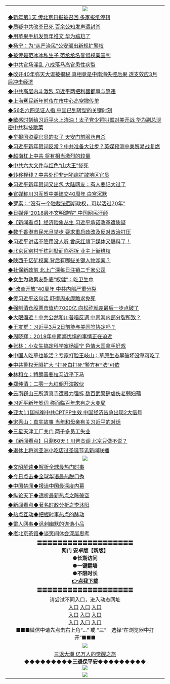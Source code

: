 <table>
  <tr>
    <td align=center><img src="https://github.com/gyhhx/image-upload/blob/master/yaowen.jpg" /></td>
  </tr>
    <tr>
<td align=left>
<a href="https://ctbtfdoocixoa.global.ssl.fastly.net/oo.aspx?name=c1001514&key=ofejcfaxcltk&from=gy">◆新年第1天 传北京日报被召回 多家报纸停刊</a><br/>
</td>
   </tr>
 <tr>
<td align=left>
<a href="https://ctbtfdoocixoa.global.ssl.fastly.net/oo.aspx?name=c1001536&key=ofejcfaxcltk&from=gy">◆质疑中共改革已死 百余公知发声遭封杀</a><br/></td>
  </tr>
  <tr>
<td align=left>
<a href="https://ctbtfdoocixoa.global.ssl.fastly.net/oo.aspx?name=c1001532&key=ofejcfaxcltk&from=gy">◆用苹果手机发贺年推文 华为尴尬了</a><br/></td>
 </tr>
  <tr>
<td align=left>
<a href="http://ctbtfdoocixoa.global.ssl.fastly.net/oo.aspx?name=c1001511&key=ofejcfaxcltk&from=gy">◆杨宁：为“从严治民”公安部出新规扩警权</a><br/></td>
 </tr>
   <tr>
<td align=left>
<a href="http://ctbtfdoocixoa.global.ssl.fastly.net/oo.aspx?name=c1001586&key=ofejcfaxcltk&from=gy">◆被传是范冰冰私生子 范丞丞名誉侵权案宣判</a><br/></td>
   </tr> 
  <tr>
<td align=left>
<a href="http://ctbtfdoocixoa.global.ssl.fastly.net/oo.aspx?name=c1001490&key=ofejcfaxcltk&from=gy">◆中共官场淫乱 八成落马高官患性病裂</a><br/></td>
  </tr> 
 <tr>
<td align=left>
<a href="http://ctbtfdoocixoa.global.ssl.fastly.net/oo.aspx?name=c1001487&key=ofejcfaxcltk&from=gy">◆改开40年弥天大谎被揭秘 真相竟是中南海失控后果 透支效应3月后冲击经济</a><br/>
</td>
   </tr>
 <tr>
<td align=left>
<a href="http://ctbtfdoocixoa.global.ssl.fastly.net/oo.aspx?name=c1001477&key=ofejcfaxcltk&from=gy">◆中共高层内斗激烈 习近平两把利器都事与愿违</a><br/>
</td>
   </tr>
 <tr>
<td align=left>
<a href="http://ctbtfdoocixoa.global.ssl.fastly.net/oo.aspx?name=c1001488&key=ofejcfaxcltk&from=gy">◆上海冤民新年前夜在市中心高空撒传单</a><br/></td>
  </tr>
  <tr>
<td align=left>
<a href="http://ctbtfdoocixoa.global.ssl.fastly.net/oo.aspx?name=c1001495&key=ofejcfaxcltk&from=gy">◆56名六四见证人指 中国已到转型的关键时刻</a><br/></td>
 </tr>
   <tr>
<td align=left>
<a href="http://ctbtfdoocixoa.global.ssl.fastly.net/oo.aspx?name=c1001418&key=ofejcfaxcltk&from=gy">◆敏感时刻给习近平火上浇油！太子党少将叫嚣对美开战 华为副总泄密中共科技歇菜</a><br/>
</td>
   </tr>
 <tr>
<td align=left>
<a href="http://ctbtfdoocixoa.global.ssl.fastly.net/oo.aspx?name=c1001494&key=ofejcfaxcltk&from=gy">◆举报国资委官员的女子 天安门前服药自杀</a><br/></td>
  </tr>
  <tr>
<td align=left>
<a href="http://ctbtfdoocixoa.global.ssl.fastly.net/oo.aspx?name=c1001412&key=ofejcfaxcltk&from=gy">◆习近平新年贺词反常？中共准备大让步？英媒预测中美贸易战复燃</a><br/></td>
 </tr>
  <tr>
<td align=left>
<a href="http://ctbtfdoocixoa.global.ssl.fastly.net/oo.aspx?name=c1001468&key=ofejcfaxcltk&from=gy">◆越南杠上中共 将有相当激烈的较量</a><br/></td>
 </tr>
   <tr>
<td align=left>
<a href="http://ctbtfdoocixoa.global.ssl.fastly.net/oo.aspx?name=c1001464&key=ofejcfaxcltk&from=gy">◆中共六大文件与红色“山大王”惨死</a><br/></td>
   </tr> 
  <tr>
<td align=left>
<a href="http://ctbtfdoocixoa.global.ssl.fastly.net/oo.aspx?name=c1001525&key=ofejcfaxcltk&from=gy">◆转移视线？中共处理非洲猪瘟扩散地区官员</a><br/></td>
  </tr> 
 <tr>
<td align=left>
<a href="http://ctbtfdoocixoa.global.ssl.fastly.net/oo.aspx?name=c1001565&key=ofejcfaxcltk&from=gy">◆习近平新年贺词又出包 大陆网友：有人要记大过了</a><br/>
</td>
   </tr>
 <tr>
<td align=left>
<a href="http://ctbtfdoocixoa.global.ssl.fastly.net/oo.aspx?name=c1001521&key=ofejcfaxcltk&from=gy">◆官媒称川习互贺中美建交40周年 白宫沉默</a><br/>
</td>
   </tr>
 <tr>
<td align=left>
<a href="http://ctbtfdoocixoa.global.ssl.fastly.net/oo.aspx?name=c1001555&key=ofejcfaxcltk&from=gy">◆罗素：“没有一个独裁法西斯政权，可以活过70年”</a><br/></td>
  </tr>
  <tr>
<td align=left>
<a href="http://ctbtfdoocixoa.global.ssl.fastly.net/oo.aspx?name=c1001528&key=ofejcfaxcltk&from=gy">◆日媒评“2018最不文明游客” 中国网民汗颜</a><br/></td>
 </tr>
   <tr>
<td align=left>
<a href="http://ctbtfdoocixoa.global.ssl.fastly.net/oo.aspx?name=c838308_582_1&key=ofejcfaxcltk&from=gy">◆【新闻看点】经济险象丛生 习近平承诺改革遭质疑</a><br/>
</td>
   </tr>
 <tr>
<td align=left>
<a href="http://ctbtfdoocixoa.global.ssl.fastly.net/oo.aspx?name=c1001594&key=ofejcfaxcltk&from=gy">◆数千香港市民元旦举步 要求重启政改及反对政治打压</a><br/></td>
  </tr>
    <tr>
<td align=left>
<a href="https://ctbtfdoocixoa.global.ssl.fastly.net/oo.aspx?name=c1001260&key=ofejcfaxcltk&from=gy">◆习近平讲话不管用没人听 曾庆红旗下媒体又爆料了！</a><br/>
</td>
   </tr>
 <tr>
<td align=left>
<a href="https://ctbtfdoocixoa.global.ssl.fastly.net/oo.aspx?name=c1001218&key=ofejcfaxcltk&from=gy">◆北京瓦窑村千栋别墅面临强拆 业主上街维权</a><br/></td>
  </tr>
  <tr>
<td align=left>
<a href="https://ctbtfdoocixoa.global.ssl.fastly.net/oo.aspx?name=c1001263&key=ofejcfaxcltk&from=gy">◆陕西千亿矿权案 背后有哪些关键人物涉案？</a><br/></td>
 </tr>
  <tr>
<td align=left>
<a href="http://ctbtfdoocixoa.global.ssl.fastly.net/oo.aspx?name=c1001273&key=ofejcfaxcltk&from=gy">◆社保新政前 北上广深每日注销二千家公司</a><br/></td>
 </tr>
   <tr>
<td align=left>
<a href="http://ctbtfdoocixoa.global.ssl.fastly.net/oo.aspx?name=c1001305&key=ofejcfaxcltk&from=gy">◆女生为救男友卧底“权健”：吃卫生巾</a><br/></td>
   </tr> 
  <tr>
<td align=left>
<a href="http://ctbtfdoocixoa.global.ssl.fastly.net/oo.aspx?name=c1001155&key=ofejcfaxcltk&from=gy">◆“改革开放”40周年 中共内部严重分裂</a><br/></td>
  </tr> 
 <tr>
<td align=left>
<a href="http://ctbtfdoocixoa.global.ssl.fastly.net/oo.aspx?name=c1001213&key=ofejcfaxcltk&from=gy">◆传习近平这句话 吓得周永康跪求免死</a><br/>
</td>
   </tr>
 <tr>
<td align=left>
<a href="http://ctbtfdoocixoa.global.ssl.fastly.net/oo.aspx?name=c1001265&key=ofejcfaxcltk&from=gy">◆强制清仓股票市值约7000亿 向松祚就差最后一步点破了</a><br/>
</td>
   </tr>
 <tr>
<td align=left>
<a href="http://ctbtfdoocixoa.global.ssl.fastly.net/oo.aspx?name=c1001228&key=ofejcfaxcltk&from=gy">◆大限逼近！中共公然和川普唱反调 中南海内部分裂所致？</a><br/></td>
  </tr>
  <tr>
<td align=left>
<a href="http://ctbtfdoocixoa.global.ssl.fastly.net/oo.aspx?name=c1001264&key=ofejcfaxcltk&from=gy">◆王友群：习近平3月2日前能与美国签协定吗？</a><br/></td>
 </tr>
   <tr>
<td align=left>
<a href="http://ctbtfdoocixoa.global.ssl.fastly.net/oo.aspx?name=c1001276&key=ofejcfaxcltk&from=gy">◆周晓辉：2019年中南海忧惧的事情正在迫近</a><br/>
</td>
   </tr>
 <tr>
<td align=left>
<a href="http://ctbtfdoocixoa.global.ssl.fastly.net/oo.aspx?name=c1001182&key=ofejcfaxcltk&from=gy">◆张林：小女生搞定科学家杨振宁 色情大国拿手好戏</a><br/></td>
  </tr>
  <tr>
<td align=left>
<a href="http://ctbtfdoocixoa.global.ssl.fastly.net/oo.aspx?name=c1001287&key=ofejcfaxcltk&from=gy">◆中国人吃草也能活？专家打脸王岐山：草原生态早破坏没草可吃了</a><br/></td>
 </tr>
  <tr>
<td align=left>
<a href="http://ctbtfdoocixoa.global.ssl.fastly.net/oo.aspx?name=c1001307&key=ofejcfaxcltk&from=gy">◆中共警权无限扩大 “打死白打死”警方有“法”可依</a><br/></td>
 </tr>
   <tr>
<td align=left>
<a href="http://ctbtfdoocixoa.global.ssl.fastly.net/oo.aspx?name=c1001357&key=ofejcfaxcltk&from=gy">◆林和立：特朗普要拉习近平下马</a><br/></td>
   </tr> 
  <tr>
<td align=left>
<a href="http://ctbtfdoocixoa.global.ssl.fastly.net/oo.aspx?name=c1001320&key=ofejcfaxcltk&from=gy">◆郑纯清：二零一九红朝开演散伙</a><br/></td>
  </tr> 
 <tr>
<td align=left>
<a href="http://ctbtfdoocixoa.global.ssl.fastly.net/oo.aspx?name=c1001325&key=ofejcfaxcltk&from=gy">◆云南巍山三所清真寺遭暴力强拆 数百武警肆虐伤老弱妇孺</a><br/>
</td>
   </tr>
 <tr>
<td align=left>
<a href="http://ctbtfdoocixoa.global.ssl.fastly.net/oo.aspx?name=c1001332&key=ofejcfaxcltk&from=gy">◆习近平新年贺词 称面临百年未有之大变局</a><br/>
</td>
   </tr>
 <tr>
<td align=left>
<a href="http://ctbtfdoocixoa.global.ssl.fastly.net/oo.aspx?name=c1001248&key=ofejcfaxcltk&from=gy">◆亚太11国抗衡中共CPTPP生效 中国经济告急出现2大信号</a><br/></td>
  </tr>
  <tr>
<td align=left>
<a href="http://ctbtfdoocixoa.global.ssl.fastly.net/oo.aspx?name=c1001348&key=ofejcfaxcltk&from=gy">◆宋秀山：真实故事 当年和母亲有关习近平的对话</a><br/></td>
 </tr>
   <tr>
<td align=left>
<a href="http://ctbtfdoocixoa.global.ssl.fastly.net/oo.aspx?name=c1001268&key=ofejcfaxcltk&from=gy">◆三星天津工厂关门 两千多员工失业</a><br/>
</td>
   </tr>
 <tr>
<td align=left>
<a href="http://ctbtfdoocixoa.global.ssl.fastly.net/oo.aspx?name=c838308_580_1&key=ofejcfaxcltk&from=gy">◆【新闻看点】只剩60天！川普高调 北京只做不说？</a><br/></td>
  </tr>
    <tr>
<td align=left>
<a href="https://ctbtfdoocixoa.global.ssl.fastly.net/oo.aspx?name=c1001019&key=ofejcfaxcltk&from=gy">◆退休上将刘亚洲小吃店过圣诞节讥新闻联播</a><br/>
</td>
   </tr>
    <tr>
    <td align=center><img src="https://github.com/gyhhx/image-upload/blob/master/shipin.jpg" /></td>
  </tr>
  <tr>
   <td align=left>
<a href="http://ctbtfdoocixoa.global.ssl.fastly.net/oo.aspx?name=c816857&key=ofejcfaxcltk&from=gy&tag=9973110">◆文昭解读◆解析全球最热门时事</a><br/>
    </td>
  </tr>
   <tr>
   <td align=left> 
<a href="http://ctbtfdoocixoa.global.ssl.fastly.net/oo.aspx?name=c816850&key=ofejcfaxcltk&from=gy&tag=9877">◆今日点击◆全球华语最热脱口秀</a><br/>
    </td>
  </tr>
  <tr>
  <td align=left>
<a href="http://ctbtfdoocixoa.global.ssl.fastly.net/oo.aspx?name=c816860&key=ofejcfaxcltk&from=gy&tag=99733110">◆中国禁闻◆报道中国最深度内幕</a><br/>
   </tr>
  <tr>
     <td align=left>
<a href="http://ctbtfdoocixoa.global.ssl.fastly.net/oo.aspx?name=c816855&key=ofejcfaxcltk&from=gy&tag=997110">◆纵论天下◆透析最新热点之陈破空</a><br/>
   </tr>
   <tr>
      <td align=left>
<a href="http://ctbtfdoocixoa.global.ssl.fastly.net/oo.aspx?name=c838308&key=ofejcfaxcltk&from=gy&tag=9973110">◆新闻看点◆著名时政分析之李沐阳</a><br/>
   </tr>
   <tr>
     <td align=left>
<a href="http://ctbtfdoocixoa.global.ssl.fastly.net/oo.aspx?name=c816852&key=ofejcfaxcltk&from=gy&tag=9733110">◆热点互动◆把握时事热点的脉动</a><br/>
   </tr>
   <tr>
      <td align=left>
<a href="http://ctbtfdoocixoa.global.ssl.fastly.net/oo.aspx?name=c816694&key=ofejcfaxcltk&from=gy&tag=93310">◆雷人网事◆讽刺幽默的诙谐小品</a><br/>
   </tr>
   <tr>
    <td align=left>
<a href="http://ctbtfdoocixoa.global.ssl.fastly.net/oo.aspx?name=c816650&key=ofejcfaxcltk&from=gy&tag=9973110">◆老北京茶馆◆谈笑间体会深层思考</a><br/>
   </tr>
   <tr>
    <td align=center>
 <b>〓〓〓〓〓〓〓〓〓〓〓〓〓〓〓〓〓〓〓<br/>网门 安卓版【新版】<br/> ●长期访问<br/> ●一键翻墙<br/>  ●不限时长<br/> 
 <a href="https://share.weiyun.com/5dLahf2">👉<b>点我下载</a><br/>〓〓〓〓〓〓〓〓〓〓〓〓〓〓〓〓〓〓〓<br/>
    </td>
    </tr>
   <tr>
    <td align=center>请尝试不同入口，进入动态网址<br/>
     <a href="https://s3.us-east-2.amazonaws.com/ogateh/show.htm?from=gy">入口</a>
      <a href="https://s3.eu-west-2.amazonaws.com/ogatel/show.htm?from=gy">入口</a>
      <a href="https://s3.amazonaws.com/ogate/show.htm?from=oGateg">入口</a><br/>
      <a href="https://s3.ap-northeast-2.amazonaws.com/ogates/show.htm?from=gy">入口</a>
      <a href="https://s3.eu-central-1.amazonaws.com/ogatef/show.htm?from=gy">入口</a>
      <a href="https://s3.ap-south-1.amazonaws.com/ogatem/show.htm?from=gy">入口</a><br/>
      <a href="https://s3-us-west-1.amazonaws.com/ogaten/show.htm?from=gy">入口</a>
      <a href="https://s3.ca-central-1.amazonaws.com/ogatec/show.htm?from=gy">入口</a>
      <a href="https://s3-ap-northeast-1.amazonaws.com/ogatet/show.htm?from=gy">入口</a><br/>
      ■■■微信中请先点击右上角“...” 或 “三”　选择“在浏览器中打开”■■■<b><br/>
    </td>
  </tr>
  <tr>
    <td align=center><img src="https://github.com/gyhhx/image-upload/blob/master/3.jpg" /> </td>
</tr>
  <tr>  
  <td align=center>
  <a href="http://ctbtfdoocixoa.global.ssl.fastly.net/oo.aspx?name=c894205&key=ofejcfaxcltk&from=gy&tag=9973110">三退大潮 亿万人的觉醒之旅</a><br/>
      <a href="http://ctbtfdoocixoa.global.ssl.fastly.net/oo.aspx?name=ogQuit.aspx&key=ofejcfaxcltk&from=gy"><b>◆◆◆◆◆◆◆◆◆三退保平安◆◆◆◆◆◆◆◆◆<br/></a>
      <img src="https://github.com/gyhhx/image-upload/blob/master/3t.jpg" /><br/>
      </td>
  </tr>
   <tr>
    <td align=center><img src="https://raw.githubusercontent.com/oGate2/Up/master/oGate_640.jpg"/></td>
  </tr>
</table>


